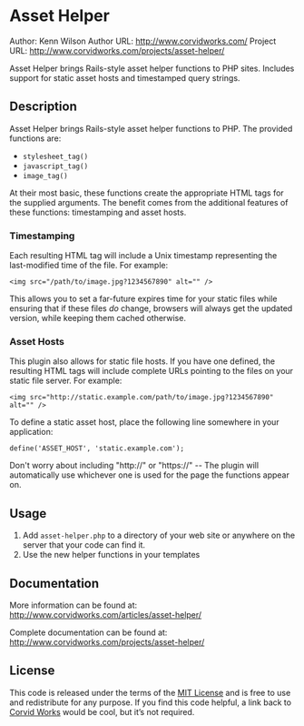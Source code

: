 Asset Helper
========================================

Author: Kenn Wilson
Author URL: http://www.corvidworks.com/
Project URL: http://www.corvidworks.com/projects/asset-helper/


Asset Helper brings Rails-style asset helper functions to PHP sites. Includes support for static asset hosts and timestamped query strings.


Description
-------------------

Asset Helper brings Rails-style asset helper functions to PHP. The provided functions are:

* `stylesheet_tag()`
* `javascript_tag()`
* `image_tag()`

At their most basic, these functions create the appropriate HTML tags for the supplied arguments. The benefit comes from the additional features of these functions: timestamping and asset hosts.


### Timestamping ###

Each resulting HTML tag will include a Unix timestamp representing the last-modified time of the file. For example:

	<img src="/path/to/image.jpg?1234567890" alt="" />

This allows you to set a far-future expires time for your static files while ensuring that if these files _do_ change, browsers will always get the updated version, while keeping them cached otherwise. 


### Asset Hosts ###

This plugin also allows for static file hosts. If you have one defined, the resulting HTML tags will include complete URLs pointing to the files on your static file server. For example:

	<img src="http://static.example.com/path/to/image.jpg?1234567890" alt="" />

To define a static asset host, place the following line somewhere in your application:

	define('ASSET_HOST', 'static.example.com');

Don't worry about including "http://" or "https://" -- The plugin will automatically use whichever one is used for the page the functions appear on.


Usage
-------------------

1. Add `asset-helper.php` to a directory of your web site or anywhere
   on the server that your code can find it.
2. Use the new helper functions in your templates


Documentation
-------------------

More information can be found at:
http://www.corvidworks.com/articles/asset-helper/

Complete documentation can be found at:
http://www.corvidworks.com/projects/asset-helper/



License
-------------------

This code is released under the terms of the [MIT License](http://www.opensource.org/licenses/mit-license.php) and is free to use and redistribute for any purpose. If you find this code helpful, a link back to [Corvid Works](http://www.corvidworks.com/) would be cool, but it’s not required.




